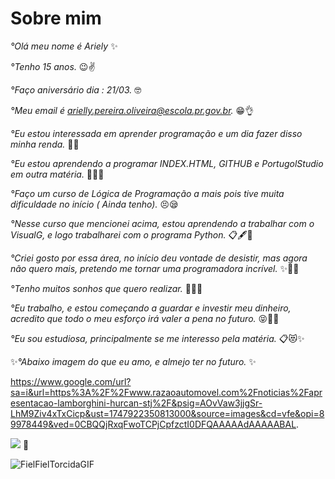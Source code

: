 # Sobre mim
*_°Olá meu nome é Ariely_* ✨

*_°Tenho 15 anos._* 😉✌️

*_°Faço aniversário dia : 21/03._* 🤓

*_°Meu email é arielly.pereira.oliveira@escola.pr.gov.br._* 😁👌

*_°Eu estou interessada em aprender programação e um dia fazer disso minha renda._* 🤑😻

*_°Eu estou aprendendo a programar INDEX.HTML, GITHUB e PortugolStudio em outra matéria._* 👩‍💻🤌

*_°Faço um curso de Lógica de Programação a mais pois tive muita dificuldade no início ( Ainda tenho)._* 😣😪

*_°Nesse curso que mencionei acima, estou aprendendo a trabalhar com o VisualG, e logo trabalharei com o programa Python._* 📋🖋️📌

*_°Criei gosto por essa área, no início deu vontade de desistir, mas agora não quero mais, pretendo me tornar uma programadora incrível._* ✨🎉🚀

*_°Tenho muitos sonhos que quero realizar._* 😶‍🌫️🤩

*_°Eu trabalho, e estou começando a guardar e investir meu dinheiro, acredito que todo o meu esforço irá valer a pena no futuro._* 😝🗼💲

*_°Eu sou estudiosa, principalmente se me interesso pela matéria._* 📋😻✨

✨*_°Abaixo imagem do que eu amo, e almejo ter no futuro._* ✨

https://www.google.com/url?sa=i&url=https%3A%2F%2Fwww.razaoautomovel.com%2Fnoticias%2Fapresentacao-lamborghini-hurcan-stj%2F&psig=AOvVaw3jjgSr-LhM9Ziv4xTxCicp&ust=1747922350813000&source=images&cd=vfe&opi=89978449&ved=0CBQQjRxqFwoTCPjCpfzctI0DFQAAAAAdAAAAABAL.

![ ](https://img.shields.io/badge/WhatsApp-25D366?style=for-the-badge&logo=whatsapp&logoColor=white.) 🔕

![FielFielTorcidaGIF](https://github.com/user-attachments/assets/0e4fbe4d-0d69-437b-b26e-fe58d935967a)






